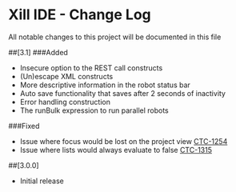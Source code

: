 # Xill IDE - Change Log
All notable changes to this project will be documented in this file

##[3.1]
###Added
- Insecure option to the REST call constructs
- (Un)escape XML constructs
- More descriptive information in the robot status bar
- Auto save functionality that saves after 2 seconds of inactivity
- Error handling construction
- The runBulk expression to run parallel robots

###Fixed
- Issue where focus would be lost on the project view [CTC-1254](https://xillio.atlassian.net/browse/CTC-1254)
- Issue where lists would always evaluate to false [CTC-1315](https://xillio.atlassian.net/browse/CTC-1315)

##[3.0.0]
 - Initial release
